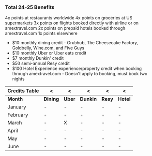 ### Total 24-25 Benefits

4x points at restaurants worldwide
4x points on groceries at US supermarkets
3x points on flights booked directly with airline or on amextravel.com
2x points on prepaid hotels booked through amextravel.com
1x points elsewhere

- $10 monthly dining credit - Grubhub, The Cheesecake Factory, Goldbelly, Wine.com, and Five Guys
- $10 monthly Uber or Uber eats credit
- $7 monthly Dunkin' credit
- $50 semi-annual Resy credit 
- $100 Hotel Experience experience/property credit when booking through amextravel.com - Doesn't apply to booking, must book two nights


| Credits Table | <          | <        | <          | <        | <         |
| ------------- | ---------- | -------- | ---------- | -------- | --------- |
| **Month**     | **Dining** | **Uber** | **Dunkin** | **Resy** | **Hotel** |
| January       | -          | -        | -          | -        | -         |
| February      | -          | -        | -          | -        | -         |
| March         | -          | X        | -          | -        | -         |
| April         | -          | -        | -          | -        | -         |
| May           | -          | -        | -          | -        | -         |
| June          | -          | -        | -          | -        | -         |



